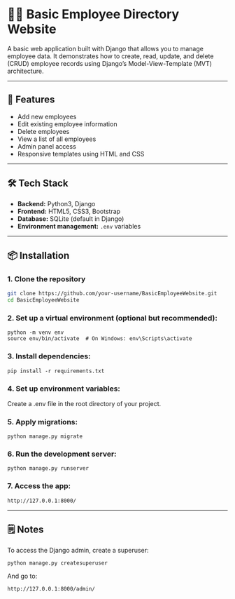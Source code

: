 # 👨‍💻 Basic Employee Directory Website

A basic web application built with Django that allows you to manage employee data. It demonstrates how to create, read, update, and delete (CRUD) employee records using Django’s Model-View-Template (MVT) architecture.

---

## 🚀 Features

- Add new employees
- Edit existing employee information
- Delete employees
- View a list of all employees
- Admin panel access
- Responsive templates using HTML and CSS

---

## 🛠️ Tech Stack

- **Backend:** Python3, Django
- **Frontend:** HTML5, CSS3, Bootstrap
- **Database:** SQLite (default in Django)
- **Environment management:** `.env` variables

---

## 📦 Installation

### 1. Clone the repository
```bash
git clone https://github.com/your-username/BasicEmployeeWebsite.git
cd BasicEmployeeWebsite
```

### 2. Set up a virtual environment (optional but recommended):
```
python -m venv env
source env/bin/activate  # On Windows: env\Scripts\activate
```

### 3. Install dependencies:
```
pip install -r requirements.txt
```

### 4. Set up environment variables:
Create a .env file in the root directory of your project.

### 5. Apply migrations:
```
python manage.py migrate
```

### 6. Run the development server:
```
python manage.py runserver
```

### 7. Access the app:
```
http://127.0.0.1:8000/
```

---

## 🗒️ Notes
To access the Django admin, create a superuser:
```
python manage.py createsuperuser
```
And go to:
```
http://127.0.0.1:8000/admin/
```
